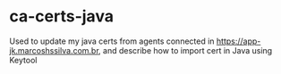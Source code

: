 # ca-certs-java
Used to update my java certs from agents connected in https://app-jk.marcoshssilva.com.br, and describe how to import cert in Java using Keytool
